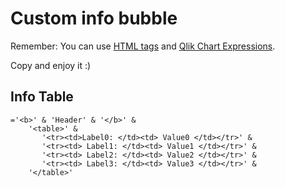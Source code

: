 # Custom info bubble

Remember: You can use [HTML tags](https://www.w3schools.com/tags/ref_byfunc.asp) and [Qlik Chart Expressions](https://help.qlik.com/en-US/qlikview/November2017/Subsystems/Client/Content/ChartFunctions/chart-expressions.htm).

Copy and enjoy it :)

## Info Table

```
='<b>' & 'Header' & '</b>' & 
    '<table>' &
       '<tr><td>Label0: </td><td> Value0 </td></tr>' &
       '<tr><td> Label1: </td><td> Value1 </td></tr>' &
       '<tr><td> Label2: </td><td> Value2 </td></tr>' &
       '<tr><td> Label3: </td><td> Value3 </td></tr>' &
    '</table>'
```

